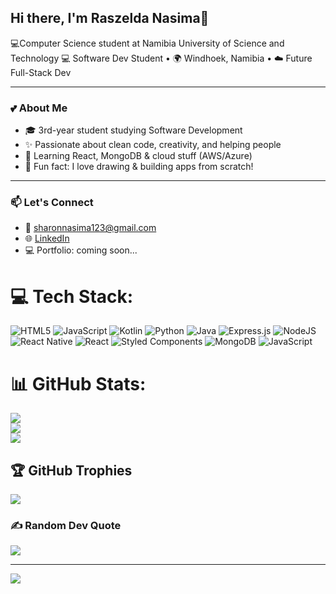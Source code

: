 ## Hi there, I'm Raszelda Nasima👋

💻Computer Science student at Namibia University of Science and Technology
💻 Software Dev Student • 🌍 Windhoek, Namibia • ☁️ Future Full-Stack Dev

---

### 💕 About Me

- 🎓 3rd-year student studying Software Development  
- ✨ Passionate about clean code, creativity, and helping people  
- 🌱 Learning React, MongoDB & cloud stuff (AWS/Azure)  
- 🍰 Fun fact: I love drawing & building apps from scratch!  

---

### 📫 Let's Connect

- 📧 sharonnasima123@gmail.com 
- 🌐 [LinkedIn](https://www.linkedin.com/in/raszelda-nasima-9699a2301/)  
- 💻 Portfolio: coming soon...

# 💻 Tech Stack:
![HTML5](https://img.shields.io/badge/html5-%23E34F26.svg?style=for-the-badge&logo=html5&logoColor=white) ![JavaScript](https://img.shields.io/badge/javascript-%23323330.svg?style=for-the-badge&logo=javascript&logoColor=%23F7DF1E) ![Kotlin](https://img.shields.io/badge/kotlin-%237F52FF.svg?style=for-the-badge&logo=kotlin&logoColor=white) ![Python](https://img.shields.io/badge/python-3670A0?style=for-the-badge&logo=python&logoColor=ffdd54) ![Java](https://img.shields.io/badge/java-%23ED8B00.svg?style=for-the-badge&logo=openjdk&logoColor=white) ![Express.js](https://img.shields.io/badge/express.js-%23404d59.svg?style=for-the-badge&logo=express&logoColor=%2361DAFB) ![NodeJS](https://img.shields.io/badge/node.js-6DA55F?style=for-the-badge&logo=node.js&logoColor=white) ![React Native](https://img.shields.io/badge/react_native-%2320232a.svg?style=for-the-badge&logo=react&logoColor=%2361DAFB) ![React](https://img.shields.io/badge/react-%2320232a.svg?style=for-the-badge&logo=react&logoColor=%2361DAFB) ![Styled Components](https://img.shields.io/badge/styled--components-DB7093?style=for-the-badge&logo=styled-components&logoColor=white) ![MongoDB](https://img.shields.io/badge/MongoDB-%234ea94b.svg?style=for-the-badge&logo=mongodb&logoColor=white) ![JavaScript](https://img.shields.io/badge/javascript-%23323330.svg?style=for-the-badge&logo=javascript&logoColor=%23F7DF1E)
# 📊 GitHub Stats:
![](https://github-readme-stats.vercel.app/api?username=Raszelda-Nasima&theme=blue_navy&hide_border=false&include_all_commits=false&count_private=false)<br/>
![](https://nirzak-streak-stats.vercel.app/?user=Raszelda-Nasima&theme=blue_navy&hide_border=false)<br/>
![](https://github-readme-stats.vercel.app/api/top-langs/?username=Raszelda-Nasima&theme=blue_navy&hide_border=false&include_all_commits=false&count_private=false&layout=compact)

## 🏆 GitHub Trophies
![](https://github-profile-trophy.vercel.app/?username=Raszelda-Nasima&theme=radical&no-frame=false&no-bg=true&margin-w=4)

### ✍️ Random Dev Quote
![](https://quotes-github-readme.vercel.app/api?type=horizontal&theme=radical)

---
[![](https://visitcount.itsvg.in/api?id=Raszelda-Nasima&icon=0&color=0)](https://visitcount.itsvg.in)

<!-- Proudly created with GPRM ( https://gprm.itsvg.in ) -->
